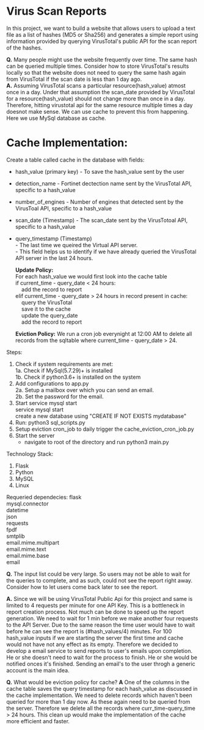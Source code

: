 # Virus Scan Reports

In this project, we want to build a website that allows users to upload a text file as a list of hashes (MD5 or Sha256) and generates a simple report using information provided by querying VirusTotal's public API for the scan report of the hashes.<br>
 
<b>Q.</b> Many people might use the website frequently over time. The same hash can be queried multiple times. Consider how to store VirusTotal's results locally so that the website does not need to query the same hash again from VirusTotal if the scan date is less than 1 day ago.<br>
<b>A.</b> Assuming VirusTotal scans a particular resource(hash_value) atmost once in a day. Under that assumption the scan_date provided by VirusTotal for a resource(hash_value) should not change more than once in a day. Therefore, hitting virustotal api for the same resource multiple times a day doesnot make sense. We can use cache to prevent this from happening. Here we use MySql database as cache.<br>

# Cache Implementation:
  
  Create a table called cache in the database with fields:<br>
*  hash_value (primary key) 
   		- To save the hash_value sent by the user
*  detection_name 
   		- Fortinet dectection name sent by the VirusTotal API, specific to a hash_value
*  number_of_engines
   		- Number of engines that detected sent by the VirusToal API, specific to a hash_value 
*  scan_date (Timestamp)
   		- The scan_date sent by the VirusTotoal API, specific to a hash_value
*  query_timestamp (Timestamp)  
   	    - The last time we queired the Virtual API server.<br>
   	    - This field helps us to identify if we have already queried the VirusTotal API server in the last 24 hours. 
  
    <b>Update Policy:</b><br>
    For each hash_value we would first look into the cache table<br>
    if current_time - query_date < 24 hours:<br>
    &nbsp;&nbsp;&nbsp;&nbsp;add the record to report <br>
    elif current_time - query_date > 24 hours in record present in cache:<br>
    &nbsp;&nbsp;&nbsp;&nbsp;query the VirusTotal <br>
    &nbsp;&nbsp;&nbsp;&nbsp;save it to the cache <br>
    &nbsp;&nbsp;&nbsp;&nbsp;update the query_date <br>
    &nbsp;&nbsp;&nbsp;&nbsp;add the record to report <br>

    <b>Eviction Policy:</b>
     	 We run a cron job everynight at 12:00 AM to delete all records from the sqltable where current_time - query_date > 24.<br>

Steps: 
   1. Check if system requirements are met:<br>
      1a. Check if MySql(5.7.29)+ is installed <br>
      1b. Check if python3.6+ is installed on the system <br>
   2. Add configurations to app.py<br>
      2a. Setup a mailbox over which you can send an email.<br>
      2b. Set the password for the email. <br>
   3. Start service mysql start <br>
      service mysql start <br>
      create a new database using "CREATE IF NOT EXISTS mydatabase" <br>
   4. Run: python3 sql_scripts.py <br>
   5. Setup eviction cron_job to daily trigger the cache_eviction_cron_job.py <br>
   6. Start the server <br>
      - navigate to root of the directory and run python3 main.py <br>


Technology Stack:<br>
  1. Flask<br>
  2. Python<br>
  3. MySQL <br>
  4. Linux <br>

Requeried dependecies:
  flask<br>
  mysql.connector <br>
  datetime <br>
  json <br>
  requests <br>
  fpdf <br>
  smtplib <br>
  email.mime.multipart<br>
  email.mime.text<br>
  email.mime.base<br>
  email<br>

  
<b>Q.</b> The input list could be very large. So users may not be able to wait for
the queries to complete, and as such, could not see the report right away.
Consider how to let users come back later to see the report.<br>

<b>A.</b> Since we will be using VirusTotal Public Api for this project and same is limited to 4 requests per minute for one API Key. This is a bottleneck in report creation process. Not much can be done to speed up the report generation. We need to wait for 1 min before we make another four requests to the API Server. Due to the same reason the time user would have to wait before he can see the report is (#hash_values/4) minutes. For 100 hash_value inputs if we are starting the server the first time and cache would not have not any effect as its empty. Therefore we decided to develop a email service to send reports to user's emails upon completion. He or she doesn't need to wait for the process to finish. He or she would be notified onces it's finished. Sending an email's to the user throgh a generic account is the main idea.

<b>Q.</b> What would be eviction policy for cache?
<b>A</b> One of the columns in the cache table saves the query timestamp for each hash_value as discussed in the cache implementation. We need to delete records which haven't been queried for more than 1 day now. As these again need to be queried from the server. Therefore we delete all the records where curr_time-query_time > 24 hours. This clean up would make the implementation of the cache more efficient and faster.











   
